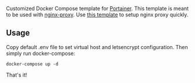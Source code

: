 Customized Docker Compose template for [Portainer](https://www.portainer.io/). This template is meant to be used with [nginx-proxy](https://github.com/jwilder/nginx-proxy). Use [this template](https://github.com/rann91/docker-compose-nginx-proxy) to setup nginx proxy quickly.

## Usage
Copy default .env file to set virtual host and letsencrypt configuration. Then simply run docker-compose:
```
docker-compose up -d
```

That's it!
